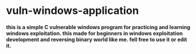 # vuln-windows-application

####     this is a simple C vulnerable windows program for practicing and learning windows exploitation. this made for beginners in windows exploitation development and reversing binary world like me. fell free to use it or edit it.